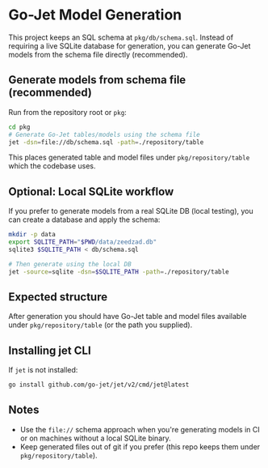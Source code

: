 # Go-Jet Model Generation

This project keeps an SQL schema at `pkg/db/schema.sql`. Instead of requiring a live SQLite database for generation, you can generate Go-Jet models from the schema file directly (recommended).

## Generate models from schema file (recommended)

Run from the repository root or `pkg`:

```bash
cd pkg
# Generate Go-Jet tables/models using the schema file
jet -dsn=file://db/schema.sql -path=./repository/table
```

This places generated table and model files under `pkg/repository/table` which the codebase uses.

## Optional: Local SQLite workflow

If you prefer to generate models from a real SQLite DB (local testing), you can create a database and apply the schema:

```bash
mkdir -p data
export SQLITE_PATH="$PWD/data/zeedzad.db"
sqlite3 $SQLITE_PATH < db/schema.sql

# Then generate using the local DB
jet -source=sqlite -dsn=$SQLITE_PATH -path=./repository/table
```

## Expected structure

After generation you should have Go-Jet table and model files available under `pkg/repository/table` (or the path you supplied).

## Installing jet CLI

If `jet` is not installed:

```bash
go install github.com/go-jet/jet/v2/cmd/jet@latest
```

## Notes

- Use the `file://` schema approach when you're generating models in CI or on machines without a local SQLite binary.
- Keep generated files out of git if you prefer (this repo keeps them under `pkg/repository/table`).
